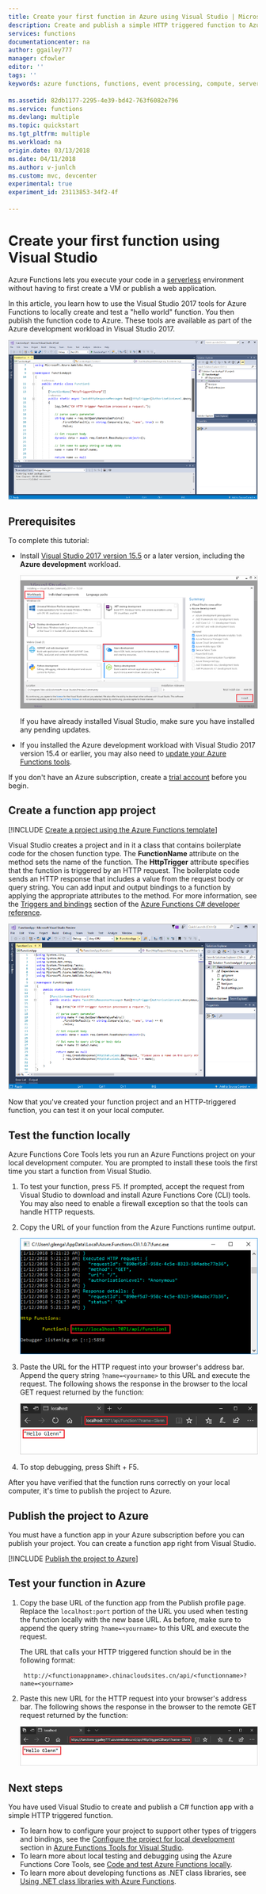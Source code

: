 ```yaml
---
title: Create your first function in Azure using Visual Studio | Microsoft Docs
description: Create and publish a simple HTTP triggered function to Azure by using Azure Functions Tools for Visual Studio. 
services: functions
documentationcenter: na
author: ggailey777
manager: cfowler
editor: ''
tags: ''
keywords: azure functions, functions, event processing, compute, serverless architecture

ms.assetid: 82db1177-2295-4e39-bd42-763f6082e796
ms.service: functions
ms.devlang: multiple
ms.topic: quickstart
ms.tgt_pltfrm: multiple
ms.workload: na
origin.date: 03/13/2018
ms.date: 04/11/2018
ms.author: v-junlch
ms.custom: mvc, devcenter
experimental: true  
experiment_id: 23113853-34f2-4f

---
```

# Create your first function using Visual Studio

Azure Functions lets you execute your code in a [serverless](https://azure.microsoft.com/overview/serverless-computing/) environment without having to first create a VM or publish a web application.

In this article, you learn how to use the Visual Studio 2017 tools for Azure Functions to locally create and test a "hello world" function. You then publish the function code to Azure. These tools are available as part of the Azure development workload in Visual Studio 2017.

![Azure Functions code in a Visual Studio project](./media/functions-create-your-first-function-visual-studio/functions-vstools-intro.png)

## Prerequisites

To complete this tutorial:

- Install [Visual Studio 2017 version 15.5](https://www.visualstudio.com/vs/) or a later version, including the **Azure development** workload.

    ![Install Visual Studio 2017 with the Azure development workload](./media/functions-create-your-first-function-visual-studio/functions-vs-workloads.png)

    If you have already installed Visual Studio, make sure you have installed any pending updates. 

- If you installed the Azure development workload with Visual Studio 2017 version 15.4 or earlier, you may also need to [update your Azure Functions tools](functions-develop-vs.md#check-your-tools-version). 
    
If you don't have an Azure subscription, create a [trial account](https://www.azure.cn/pricing/1rmb-trial) before you begin. 

## Create a function app project

[!INCLUDE [Create a project using the Azure Functions template](../../includes/functions-vstools-create.md)]

Visual Studio creates a project and in it a class that contains boilerplate code for the chosen function type. The **FunctionName** attribute on the method sets the name of the function. The **HttpTrigger** attribute specifies that the function is triggered by an HTTP request. The boilerplate code sends an HTTP response that includes a value from the request body or query string. You can add input and output bindings to a function by applying the appropriate attributes to the method. For more information, see the [Triggers and bindings](functions-dotnet-class-library.md#triggers-and-bindings) section of the [Azure Functions C# developer reference](functions-dotnet-class-library.md).

![Function code file](./media/functions-create-your-first-function-visual-studio/functions-code-page.png)

Now that you've created your function project and an HTTP-triggered function, you can test it on your local computer.

## Test the function locally

Azure Functions Core Tools lets you run an Azure Functions project on your local development computer. You are prompted to install these tools the first time you start a function from Visual Studio.  

1. To test your function, press F5. If prompted, accept the request from Visual Studio to download and install Azure Functions Core (CLI) tools. You may also need to enable a firewall exception so that the tools can handle HTTP requests.

2. Copy the URL of your function from the Azure Functions runtime output.  

    ![Azure local runtime](./media/functions-create-your-first-function-visual-studio/functions-vstools-f5.png)

3. Paste the URL for the HTTP request into your browser's address bar. Append the query string `?name=<yourname>` to this URL and execute the request. The following shows the response in the browser to the local GET request returned by the function: 

    ![Function localhost response in the browser](./media/functions-create-your-first-function-visual-studio/functions-test-local-browser.png)

4. To stop debugging, press Shift + F5.

After you have verified that the function runs correctly on your local computer, it's time to publish the project to Azure.

## Publish the project to Azure

You must have a function app in your Azure subscription before you can publish your project. You can create a function app right from Visual Studio.

[!INCLUDE [Publish the project to Azure](../../includes/functions-vstools-publish.md)]

## Test your function in Azure

1. Copy the base URL of the function app from the Publish profile page. Replace the `localhost:port` portion of the URL you used when testing the function locally with the new base URL. As before, make sure to append the query string `?name=<yourname>` to this URL and execute the request.

    The URL that calls your HTTP triggered function should be in the following format:

        http://<functionappname>.chinacloudsites.cn/api/<functionname>?name=<yourname> 

2. Paste this new URL for the HTTP request into your browser's address bar. The following shows the response in the browser to the remote GET request returned by the function: 

    ![Function response in the browser](./media/functions-create-your-first-function-visual-studio/functions-test-remote-browser.png)

## Next steps

You have used Visual Studio to create and publish a C# function app with a simple HTTP triggered function. 

+ To learn how to configure your project to support other types of triggers and bindings, see the [Configure the project for local development](functions-develop-vs.md#configure-the-project-for-local-development) section in [Azure Functions Tools for Visual Studio](functions-develop-vs.md).
+ To learn more about local testing and debugging using the Azure Functions Core Tools, see [Code and test Azure Functions locally](functions-run-local.md). 
+ To learn more about developing functions as .NET class libraries, see [Using .NET class libraries with Azure Functions](functions-dotnet-class-library.md). 


